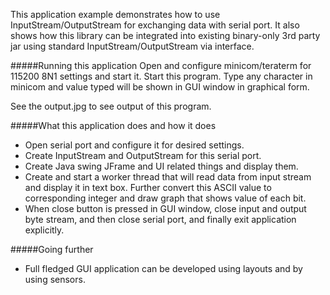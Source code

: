 This application example demonstrates how to use InputStream/OutputStream for exchanging data with 
serial port. It also shows how this library can be integrated into existing binary-only 3rd party
jar using standard InputStream/OutputStream via interface.

#####Running this application
Open and configure minicom/teraterm for 115200 8N1 settings and start it. Start this program. Type 
any character in minicom and value typed will be shown in GUI window in graphical form. 
   
See the output.jpg to see output of this program.
   
#####What this application does and how it does
- Open serial port and configure it for desired settings.
- Create InputStream and OutputStream for this serial port.
- Create Java swing JFrame and UI related things and display them.
- Create and start a worker thread that will read data from input stream and display it in text 
box. Further convert this ASCII value to corresponding integer and draw graph that shows value 
of each bit.
- When close button is pressed in GUI window, close input and output byte stream, and then close 
serial port, and finally exit application explicitly.
	  
#####Going further
- Full fledged GUI application can be developed using layouts and by using sensors.
   
